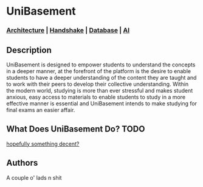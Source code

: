 # UniBasement
### [Architecture](docs/ARCHITECTURE.md) | [Handshake](docs/HANDSHAKE.md) | [Database](docs/DATABASE.md) | [AI](docs/AI.md)

## Description
UniBasement is designed to empower students to understand the concepts in a deeper manner, at the forefront of the platform is the desire to enable students to have a deeper understanding of the content they are taught and to work with their peers to develop their collective understanding. Within the modern world, studying is more than ever stressful and makes student anxious, easy access to materials to enable students to study in a more effective manner is essential and UniBasement intends to make studying for final exams an easier affair.  

## What Does UniBasement Do? TODO
[hopefully something decent?](https://pokemonshowdown.com/)

## Authors
A couple o' lads n shit
